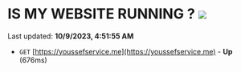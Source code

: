 # IS MY WEBSITE RUNNING ? [![](https://img.shields.io/static/v1?label=Sponsor&message=%E2%9D%A4&logo=GitHub&color=%23fe8e86)](https://github.com/sponsors/<username>)

Last updated: **10/9/2023, 4:51:55 AM**

- `GET` [https://youssefservice.me](https://youssefservice.me) - **Up** (676ms)
